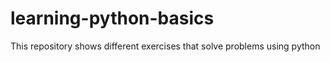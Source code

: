# learning-python-basics
This repository shows different exercises that solve problems using python
